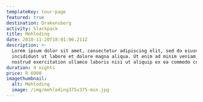 ```yaml
---
templateKey: tour-page
featured: true
destination: Drakensberg
activity: Slackpack
title: Mehloding
date: 2018-11-20T18:01:06.211Z
description: >-
  Lorem ipsum dolor sit amet, consectetur adipiscing elit, sed do eiusmod tempor
  incididunt ut labore et dolore magna aliqua. Ut enim ad minim veniam, quis
  nostrud exercitation ullamco laboris nisi ut aliquip ex ea commodo consequat.
duration: 4 nights
price: R 6900
imagethumbnail:
  alt: Mehloding
  image: /img/mehloding375x375-min.jpg
---
```


